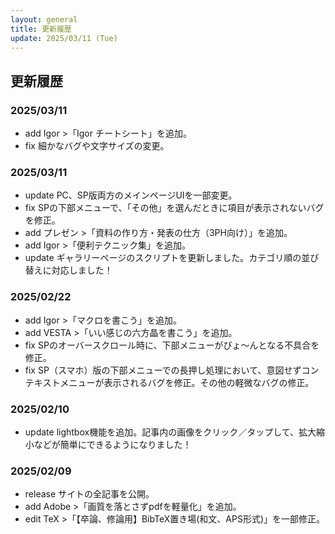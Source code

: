 ```yaml
---
layout: general
title: 更新履歴
update: 2025/03/11 (Tue)
---
```


## 更新履歴

### 2025/03/11
- <span class="log-mark">add</span> Igor >「Igor チートシート」を追加。
- <span class="log-mark">fix</span> 細かなバグや文字サイズの変更。

### 2025/03/11
- <span class="log-mark">update</span> PC、SP版両方のメインページUIを一部変更。
- <span class="log-mark">fix</span> SPの下部メニューで、「その他」を選んだときに項目が表示されないバグを修正。
- <span class="log-mark">add</span> プレゼン >「資料の作り方・発表の仕方（3PH向け）」を追加。
- <span class="log-mark">add</span> Igor >「便利テクニック集」を追加。
- <span class="log-mark">update</span> ギャラリーページのスクリプトを更新しました。カテゴリ順の並び替えに対応しました！

### 2025/02/22
- <span class="log-mark">add</span> Igor >「マクロを書こう」を追加。
- <span class="log-mark">add</span> VESTA >「いい感じの六方晶を書こう」を追加。
- <span class="log-mark">fix</span> SPのオーバースクロール時に、下部メニューがびょ～んとなる不具合を修正。
- <span class="log-mark">fix</span> SP（スマホ）版の下部メニューでの長押し処理において、意図せずコンテキストメニューが表示されるバグを修正。その他の軽微なバグの修正。

### 2025/02/10
- <span class="log-mark">update</span> lightbox機能を追加。記事内の画像をクリック／タップして、拡大縮小などが簡単にできるようになりました！

### 2025/02/09
- <span class="log-mark">release</span> サイトの全記事を公開。
- <span class="log-mark">add</span> Adobe >「画質を落とさずpdfを軽量化」を追加。
- <span class="log-mark">edit</span> TeX >「【卒論、修論用】BibTeX置き場(和文、APS形式)」を一部修正。
